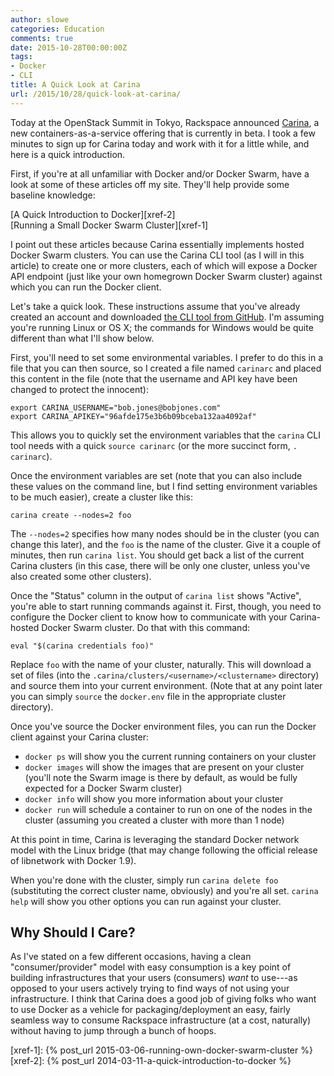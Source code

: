 ```yaml
---
author: slowe
categories: Education
comments: true
date: 2015-10-28T00:00:00Z
tags:
- Docker
- CLI
title: A Quick Look at Carina
url: /2015/10/28/quick-look-at-carina/
---
```


Today at the OpenStack Summit in Tokyo, Rackspace announced [Carina][link-1], a new containers-as-a-service offering that is currently in beta. I took a few minutes to sign up for Carina today and work with it for a little while, and here is a quick introduction.

First, if you're at all unfamiliar with Docker and/or Docker Swarm, have a look at some of these articles off my site. They'll help provide some baseline knowledge:

[A Quick Introduction to Docker][xref-2]  
[Running a Small Docker Swarm Cluster][xref-1]  

I point out these articles because Carina essentially implements hosted Docker Swarm clusters. You can use the Carina CLI tool (as I will in this article) to create one or more clusters, each of which will expose a Docker API endpoint (just like your own homegrown Docker Swarm cluster) against which you can run the Docker client.

Let's take a quick look. These instructions assume that you've already created an account and downloaded [the CLI tool from GitHub][link-2]. I'm assuming you're running Linux or OS X; the commands for Windows would be quite different than what I'll show below.

First, you'll need to set some environmental variables. I prefer to do this in a file that you can then source, so I created a file named `carinarc` and placed this content in the file (note that the username and API key have been changed to protect the innocent):

    export CARINA_USERNAME="bob.jones@bobjones.com"
    export CARINA_APIKEY="96afde175e3b6b09bceba132aa4092af"

This allows you to quickly set the environment variables that the `carina` CLI tool needs with a quick `source carinarc` (or the more succinct form, `. carinarc`).

Once the environment variables are set (note that you can also include these values on the command line, but I find setting environment variables to be much easier), create a cluster like this:

    carina create --nodes=2 foo

The `--nodes=2` specifies how many nodes should be in the cluster (you can change this later), and the `foo` is the name of the cluster. Give it a couple of minutes, then run `carina list`. You should get back a list of the current Carina clusters (in this case, there will be only one cluster, unless you've also created some other clusters).

Once the "Status" column in the output of `carina list` shows "Active", you're able to start running commands against it. First, though, you need to configure the Docker client to know how to communicate with your Carina-hosted Docker Swarm cluster. Do that with this command:

    eval "$(carina credentials foo)"

Replace `foo` with the name of your cluster, naturally. This will download a set of files (into the `.carina/clusters/<username>/<clustername>` directory) and source them into your current environment. (Note that at any point later you can simply `source` the `docker.env` file in the appropriate cluster directory).

Once you've source the Docker environment files, you can run the Docker client against your Carina cluster:

* `docker ps` will show you the current running containers on your cluster
* `docker images` will show the images that are present on your cluster (you'll note the Swarm image is there by default, as would be fully expected for a Docker Swarm cluster)
* `docker info` will show you more information about your cluster
* `docker run` will schedule a container to run on one of the nodes in the cluster (assuming you created a cluster with more than 1 node)

At this point in time, Carina is leveraging the standard Docker network model with the Linux bridge (that may change following the official release of libnetwork with Docker 1.9).

When you're done with the cluster, simply run `carina delete foo` (substituting the correct cluster name, obviously) and you're all set. `carina help` will show you other options you can run against your cluster.

## Why Should I Care?

As I've stated on a few different occasions, having a clean "consumer/provider" model with easy consumption is a key point of building infrastructures that your users (consumers) _want_ to use---as opposed to your users actively trying to find ways of not using your infrastructure. I think that Carina does a good job of giving folks who want to use Docker as a vehicle for packaging/deployment an easy, fairly seamless way to consume Rackspace infrastructure (at a cost, naturally) without having to jump through a bunch of hoops.



[link-1]: http://getcarina.com
[link-2]: https://github.com/getcarina/carina/releases/
[xref-1]: {% post_url 2015-03-06-running-own-docker-swarm-cluster %}
[xref-2]: {% post_url 2014-03-11-a-quick-introduction-to-docker %}
